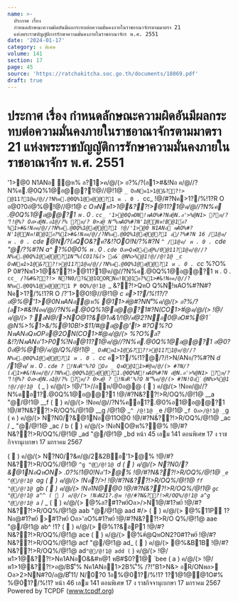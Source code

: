 ```yaml
---
name: >-
  ประกาศ เรื่อง
  กำหนดลักษณะความผิดอันมีผลกระทบต่อความมั่นคงภายในราชอาณาจักรตามมาตรา 21
  แห่งพระราชบัญญัติการรักษาความมั่นคงภายในราชอาณาจักร พ.ศ. 2551
date: '2024-01-17'
category: ง พิเศษ
volume: 141
section: 17
page: 45
source: 'https://ratchakitcha.soc.go.th/documents/18069.pdf'
draft: true
---
```


# ประกาศ เรื่อง กำหนดลักษณะความผิดอันมีผลกระทบต่อความมั่นคงภายในราชอาณาจักรตามมาตรา 21 แห่งพระราชบัญญัติการรักษาความมั่นคงภายในราชอาณาจักร พ.ศ. 2551

'1>@0 N1ANอ ํ@ห% ล?1>ค/@/(> อ?%/?(ล1>#&!Nอ ค/@//?N%ค.@0Q%1@อ@@?1!@//@!1@ `_ OหNพ1>1@&??!> @11?1@ค/@//?N%ค.@0Q%1@อ@@?1 พ . 0 . `cc_ !@/#?Nค>1?/%!1?R O อ@0?0อํ@%@!@//@!1@ _c OหNพ1>1@&??!>@11?1@ค/@//?N%ค .@0Q%1@อ@@?1 พ . 0 . `cc_ '1>@0QหON!พAO%#?Nอํ@N.อ'>%@N1> ?ห/? 'ั!!@%? Oล>อํ@N.อ1@/?% ?ห/? 0>ล@ N'็%พAO%#?N'1@Nห!B@1์อ?%1>#&!Nอค/@//?N%ค.@0Q%1@อ@@?1 !@/'1>@0 N1ANอ พAO%#?N'1@Nห!B@1์อ?%1>#&!Nอค/@//?N%ค.@0Q%1@อ@@?1 ล/?%#?N 16 /1@ค/ พ . 0 . `cde @N/?(ลQO&?ค?&!?OO!N/?%#?N `^ /1@ค/ พ . 0 . `cde "@/?%#?N a^ ?%0@0% พ . 0 . `cde Oล>QหOออํ@%/0@11?1@ค/@//?N%ค.@0Q%1@อ@@?1N'็%(CO1?&(> อ& ํ @N%>%@1!@//@!1@ _c OหNพ1>1@&??!>@11?1@ค/@//?N%ค.@0Q%1@อ@@?1 พ . 0 . `cc_ %?O% P 0#?Nพ1>1@&??!>@11?1@ค/@//?N%ค.@0Q%1@อ@@?1 พ . 0 . `cc_ /?&#&??!> N?N0/?&@1OORNห!B@1์อ?%1>#&!Nอค/@//?N%ค.@0Q%1@อ@@?1 P 0Q%/@!1@ `_ &??!>QหO Q%N!พAO%#?N#?Nค>1?/%!1?R O /?'1>@0!@//@!1@ _c ค>1?/%!1?/?อํ@%@'1>@0NพANอํ@ห% @11>#ํ@#?NN'็%ค/@/(> อ?%/?(ล1>#&!Nอค/@//?N%ค.@0Q%1@อ@@?1#?N(CO1>#ํ@ค/@/(> !@/ค/@/(> ? ลN@/>NO@1?&@1อ&1/!@/คํ@2?Nอ0@ลO#%@1 ํ @N%>%1>&/%@10B!>$11/#@อ@@'!> #?O%?O NพANอQหOPอ@2ON(CO1>#ํ@ค/@/(> %?O%ล?&!?/NพANอ'1>P0%์!Nอ@11?1@ค/@//?N%ค.@0Q%1@อ@@?1 อ@0?0อํ@%@!@/ค/@/Q%/@!1@ `_ OหNพ1>1@&??!>@11?1@ค/@//?N%ค.@0Q%1@อ@@?1 พ . 0 . `cc_ ค>1?/%!1?@/?/!>N/ANอ/?%#?N _d /1@ค/ พ . 0 . `cde ? !NอR'%?O Oอ _ QหO@11>#ํ@ค/@/(> #?N/?(ล1>#&!Nอค/@//?N%ค.@0Q%1@อ@@?1.@0Q%N!พAO%#?N อํ@N.อ'>%@N1> ?ห/? 'ั!!@%? Oล>อํ@N.อ1@/?% ?ห/? 0>ล@ ? !NอR'%?O N'็%ค/@/(> #?N!Oอ ํ @N%>%@1 !@//@!1@ `_ ( _ ) ค/@/(> !@/'1>//ลห/@0อ@@ (  ) ค/@/(> !Nอค/@//?N%คอ1?.@0Q%1@อ@@?1 !@/#?N&??!>R/OQ%/@!1@ __a "@/@!1@ __f (  ) ค/@/(> !Nอค/@//?N%คอ1?.@0%อ1@อ@@?1 !@/#?N&??!>R/OQ%/@!1@ __g /@!1@ _`^ /@!1@ _`e /@!1@ _`f Oล>/@!1@ _`g ( ค ) ค/@/(> N?N0/?&@1Nอ@11O@0 !@/#?N&??!>R/OQ%/@!1@ _ac / _ "@/@!1@ _ac / b (  ) ค/@/(> !NอNO@พ%?@% !@/#?N&??!>R/OQ%/@!1@ _ad "@/@!1@ _bd หน้า 45 เลม 141 ตอนพิเศษ 17 ง ราชกิจจานุเบกษา 17 มกราคม 2567

(  ) ค/@/(> N?N0/?&ค/@/2&2Bอ'1>@% !@/#?N&??!>R/OQ%/@!1@ `^g "@/@!1@ `_d (  ) ค/@/(> N?N0/?&@1NอQหON> .0?%!1@0!Nอ'1>@% !@/#?N&??!>R/OQ%/@!1@ `_e "@/@!1@ `ag (  ) ค/@/(> !Nอ?/>! !@/#?N&??!>R/OQ%/@!1@ `ff "@/@!1@ `gb (  ) ค/@/(> !Nอ1N@@0 !@/#?N&??!>R/OQ%/@!1@ `gc "@/@!1@ a^^ (  ) ค/@/(> !NอN21?.@พ !@/#?N&??!>R/OQ%/@!1@ a^g "@/@!1@ a`_ / _ (  ) ค/@/(> @%ล?#1?พ0์Oล>/>N1@/#1?พ0์ !@/#?N&??!>R/OQ%/@!1@ aab "@/@!1@ aad #/> (  ) ค/@/(> @%11P 1? Nอ@#1?พ0์ >#1?พ0์ Oล>'ลO%#1?พ0์ !@/#?N&??!>R/O Q%/@!1@ aae "@/@!1@ ab^ !1? (  ) ค/@/(> @%1?&อP1 !@/#?N&??!>R/OQ%/@!1@ ace (  ) ค/@/(> @%#ํ@QหON2?0#1?พ0์ !@/#?N&??!>R/OQ%/@!1@ acf "@/@!1@ ad_ (  ) ค/@/(> @%&B1B !@/#?N&??!>R/OQ%/@!1@ ad` "@/@!1@ add ( ` ) ค/@/(> !@/พ1>1@&??!>Nค1ANอO&&#ห@1 พB#$0?1@ `bee ( a ) ค/@/(> !@/พ1>1@&??!>อ@/B$'ื% Nค1ANอ1>2B%'ื% /?!"B1>N&> อR/ONพล> Oล>2>NN#?0/อ@/B$'ื% พ . 0 . `bg^ ( b ) ค/@/(> !@/พ1>1@&??!>1@1#@& พ . 0 . `c`` ( c ) ค/@/(> !@/พ1>1@&??!>#@หล/ พ . 0 . `cac Oอ ` N/ANอ(CO!Oอห@/N@R O 1>#ํ@ค/@/(> !@/ค/@/(> !@/Oอ _ ล?&QNO@/อ&!?/ !Nอพ%?@%NO@ห%O@#?Nห1AอN'็%1?#?Nพ%?@%2อ&2/%R O ํ @N%>%@12อ&2/%OลO/'1@/N@(CO!Oอห@ R O 1>#ํ@R'Nพ1@>หล(> ห1Aอ1CON#N@R/N"@@1์ QหOQO/@!1@ `_ ?&(CO!Oอห@%?O%R O Nพ@>N/ANอ'1@/N@ ( _ ) @11>#ํ@ค/@/(> %?O%1>#&!Nอค/@//?N%ค.@0Q%1@อ@@?1 ( ` ) @11>#ํ@ค/@/(> %?O%N> .@0Q%N!พAO%#?Nอํ@N.อ'>%@N1> ?ห/? 'ั!!@%? Oล>อํ@N.อ1@/?% ?ห/? 0>ล@ !@/'1>@0 N1ANอ พAO%#?N'1@Nห!B@1์อ?%1>#&!Nอค/@//?N%ค.@0Q%1@อ@@?1 ล/?%#?N 16 /1@ค/ พ . 0 . `cde ( a ) @1N'ิ Pอ@2QหO(CO!Oอห@/N@R O 1>#ํ@ค/@/(> ล?&!?/>N'็%'1>P0%์!Nอ@11?1@ค/@//?N%ค .@0Q%1@อ@@?1 '1>@0  /?%#?N 16 /1@ค/ พ . 0 . `cd 7 .C/>$11/ N/0?0 1อ%@01?/%!1? 1?1@1@@1O#% %@01?/%!1? หน้า 46 เลม 141 ตอนพิเศษ 17 ง ราชกิจจานุเบกษา 17 มกราคม 2567 Powered by TCPDF (www.tcpdf.org)
